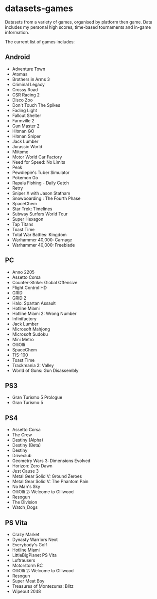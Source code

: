datasets-games
====================
Datasets from a variety of games, organised by platform then game. Data includes my personal high scores, time-based tournaments and in-game information.

The current list of games includes:

## Android
* Adventure Town
* Atomas
* Brothers in Arms 3
* Criminal Legacy
* Crossy Road
* CSR Racing 2
* Disco Zoo
* Don't Touch The Spikes
* Fading Light
* Fallout Shelter
* Farmville 2
* Gun Master 2
* Hitman GO
* Hitman Sniper
* Jack Lumber
* Jurassic World
* Miitomo
* Motor World Car Factory
* Need for Speed: No Limits
* Peak
* Pewdiepie's Tuber Simulator
* Pokemon Go
* Rapala Fishing - Daily Catch
* Retry
* Sniper X with Jason Statham
* Snowboarding : The Fourth Phase
* SpaceChem
* Star Trek: Timelines
* Subway Surfers World Tour
* Super Hexagon
* Tap Titans
* Toast Time
* Total War Battles: Kingdom
* Warhammer 40,000: Carnage
* Warhammer 40,000: Freeblade

## PC
* Anno 2205
* Assetto Corsa
* Counter-Strike: Global Offensive
* Flight Control HD
* GRID
* GRID 2
* Halo: Spartan Assault
* Hotline Miami
* Hotline Miami 2: Wrong Number
* Infinifactory
* Jack Lumber
* Microsoft Mahjong
* Microsoft Sudoku
* Mini Metro
* OlliOlli
* SpaceChem
* TIS-100
* Toast Time
* Trackmania 2: Valley
* World of Guns: Gun Disassembly

## PS3
* Gran Turismo 5 Prologue
* Gran Turismo 5

## PS4
* Assetto Corsa
* The Crew
* Destiny (Alpha)
* Destiny (Beta)
* Destiny
* Driveclub
* Geometry Wars 3: Dimensions Evolved
* Horizon: Zero Dawn
* Just Cause 3
* Metal Gear Solid V: Ground Zeroes
* Metal Gear Solid V: The Phantom Pain
* No Man's Sky
* OlliOlli 2: Welcome to Olliwood
* Resogun
* The Division
* Watch_Dogs

## PS Vita
* Crazy Market
* Dynasty Warriors Next
* Everybody's Golf
* Hotline Miami
* LittleBigPlanet PS Vita
* Luftrausers
* Motorstorm RC
* OlliOlli 2: Welcome to Olliwood
* Resogun
* Super Meat Boy
* Treasures of Montezuma: Blitz
* Wipeout 2048
